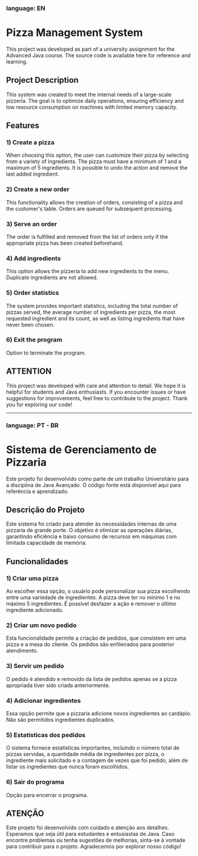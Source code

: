 ### language: EN

# Pizza Management System

This project was developed as part of a university assignment for the Advanced Java course. The source code is available here for reference and learning.

## Project Description

This system was created to meet the internal needs of a large-scale pizzeria. The goal is to optimize daily operations, ensuring efficiency and low resource consumption on machines with limited memory capacity.

## Features

### 1) Create a pizza

When choosing this option, the user can customize their pizza by selecting from a variety of ingredients. The pizza must have a minimum of 1 and a maximum of 5 ingredients. It is possible to undo the action and remove the last added ingredient.

### 2) Create a new order

This functionality allows the creation of orders, consisting of a pizza and the customer's table. Orders are queued for subsequent processing.

### 3) Serve an order

The order is fulfilled and removed from the list of orders only if the appropriate pizza has been created beforehand.

### 4) Add ingredients

This option allows the pizzeria to add new ingredients to the menu. Duplicate ingredients are not allowed.

### 5) Order statistics

The system provides important statistics, including the total number of pizzas served, the average number of ingredients per pizza, the most requested ingredient and its count, as well as listing ingredients that have never been chosen.

### 6) Exit the program

Option to terminate the program.

## ATTENTION

This project was developed with care and attention to detail. We hope it is helpful for students and Java enthusiasts. If you encounter issues or have suggestions for improvements, feel free to contribute to the project. Thank you for exploring our code!

---

### language: PT - BR
# Sistema de Gerenciamento de Pizzaria

Este projeto foi desenvolvido como parte de um trabalho Universitário para a disciplina de Java Avançado. O código fonte está disponível aqui para referência e aprendizado.

## Descrição do Projeto

Este sistema foi criado para atender às necessidades internas de uma pizzaria de grande porte. O objetivo é otimizar as operações diárias, garantindo eficiência e baixo consumo de recursos em máquinas com limitada capacidade de memória.

## Funcionalidades

### 1) Criar uma pizza

Ao escolher essa opção, o usuário pode personalizar sua pizza escolhendo entre uma variedade de ingredientes. A pizza deve ter no mínimo 1 e no máximo 5 ingredientes. É possível desfazer a ação e remover o último ingrediente adicionado.

### 2) Criar um novo pedido

Esta funcionalidade permite a criação de pedidos, que consistem em uma pizza e a mesa do cliente. Os pedidos são enfileirados para posterior atendimento.

### 3) Servir um pedido

O pedido é atendido e removido da lista de pedidos apenas se a pizza apropriada tiver sido criada anteriormente.

### 4) Adicionar ingredientes

Essa opção permite que a pizzaria adicione novos ingredientes ao cardápio. Não são permitidos ingredientes duplicados.

### 5) Estatísticas dos pedidos

O sistema fornece estatísticas importantes, incluindo o número total de pizzas servidas, a quantidade média de ingredientes por pizza, o ingrediente mais solicitado e a contagem de vezes que foi pedido, além de listar os ingredientes que nunca foram escolhidos.

### 6) Sair do programa

Opção para encerrar o programa.

## ATENÇÃO
Este projeto foi desenvolvido com cuidado e atenção aos detalhes. Esperamos que seja útil para estudantes e entusiastas de Java. Caso encontre problemas ou tenha sugestões de melhorias, sinta-se à vontade para contribuir para o projeto. Agradecemos por explorar nosso código!
